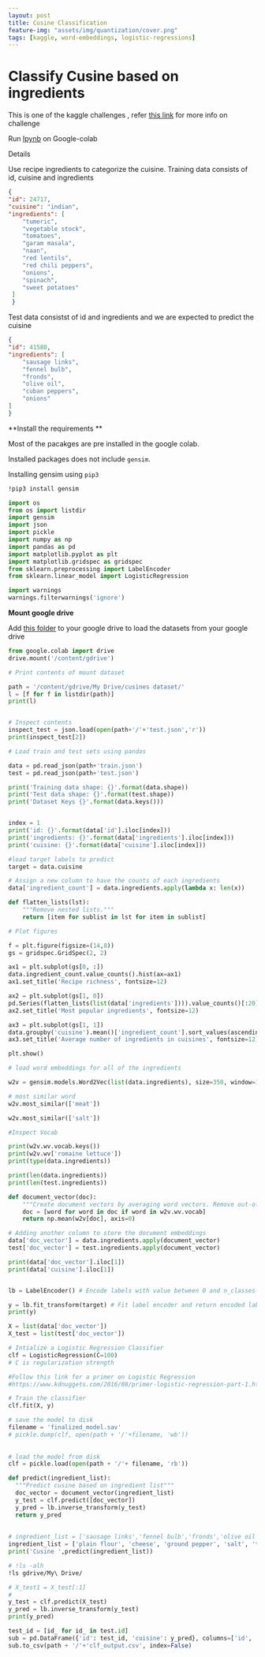 ```yaml
---
layout: post
title: Cusine Classification
feature-img: "assets/img/quantization/cover.png"
tags: [kaggle, word-embeddings, logistic-regressions]
---
```

# Classify Cusine based on ingredients

This is one of the kaggle
challenges , refer  [this link](https://www.kaggle.com/c/whats-cooking/data) for
more info on challenge

Run [Ipynb](https://colab.research.google.com/github/shranith/Colabintro/blob/master/Cuisine_classification.ipynb) on Google-colab

Details

Use recipe ingredients to categorize the cuisine.
Training data consists of id, cuisine and ingredients

```json
{
"id": 24717,
"cuisine": "indian",
"ingredients": [
    "tumeric",
    "vegetable stock",
    "tomatoes",
    "garam masala",
    "naan",
    "red lentils",
    "red chili peppers",
    "onions",
    "spinach",
    "sweet potatoes"
 ]
 }

 ```

Test data consistst of id and ingredients and we are expected to predict the
cuisine

``` json
{
"id": 41580, 
"ingredients": [
    "sausage links",
    "fennel bulb",
    "fronds",
    "olive oil",
    "cuban peppers",
    "onions"
]
}

```

**Install the requirements **

Most of the pacakges are pre installed in the
google colab.

Installed packages does not include `gensim`.  

Installing
gensim using `pip3`

```bash
!pip3 install gensim
```

```python
import os
from os import listdir
import gensim
import json
import pickle
import numpy as np
import pandas as pd
import matplotlib.pyplot as plt
import matplotlib.gridspec as gridspec
from sklearn.preprocessing import LabelEncoder
from sklearn.linear_model import LogisticRegression

import warnings
warnings.filterwarnings('ignore')
```

**Mount google drive** 

Add [this
folder](https://drive.google.com/drive/folders/1jMTbMH0qwoiU64JWO8I_4OXVLTtD7pl6?usp=sharing)
to your google drive to load the datasets from your google drive

```python
from google.colab import drive
drive.mount('/content/gdrive')
```

```python
# Print contents of mount dataset

path = '/content/gdrive/My Drive/cusines dataset/'
l = [f for f in listdir(path)]
print(l)


# Inspect contents 
inspect_test = json.load(open(path+'/'+'test.json','r'))
print(inspect_test[2])
```

```python
# Load train and test sets using pandas

data = pd.read_json(path+'train.json')
test = pd.read_json(path+'test.json')

print('Training data shape: {}'.format(data.shape))
print('Test data shape: {}'.format(test.shape))
print('Dataset Keys {}'.format(data.keys()))


index = 1
print('id: {}'.format(data['id'].iloc[index]))
print('ingredients: {}'.format(data['ingredients'].iloc[index]))
print('cuisine: {}'.format(data['cuisine'].iloc[index]))

```

```python
#load target labels to predict
target = data.cuisine
```

```python
# Assign a new column to have the counts of each ingredients
data['ingredient_count'] = data.ingredients.apply(lambda x: len(x))

def flatten_lists(lst):
    """Remove nested lists."""
    return [item for sublist in lst for item in sublist]
```

```python
# Plot figures 

f = plt.figure(figsize=(14,8))
gs = gridspec.GridSpec(2, 2)

ax1 = plt.subplot(gs[0, :])
data.ingredient_count.value_counts().hist(ax=ax1)
ax1.set_title('Recipe richness', fontsize=12)

ax2 = plt.subplot(gs[1, 0])
pd.Series(flatten_lists(list(data['ingredients']))).value_counts()[:20].plot(kind='barh', ax=ax2)
ax2.set_title('Most popular ingredients', fontsize=12)

ax3 = plt.subplot(gs[1, 1])
data.groupby('cuisine').mean()['ingredient_count'].sort_values(ascending=False).plot(kind='barh', ax=ax3)
ax3.set_title('Average number of ingredients in cuisines', fontsize=12)

plt.show()
```

```python
# load word embeddings for all of the ingredients 

w2v = gensim.models.Word2Vec(list(data.ingredients), size=350, window=10, min_count=2, iter=20)

```

```python
# most similar word
w2v.most_similar(['meat'])
```

```python
w2v.most_similar(['salt'])
```

```python
#Inspect Vocab

print(w2v.wv.vocab.keys())
print(w2v.wv['romaine lettuce'])
print(type(data.ingredients))

print(len(data.ingredients))
print(len(test.ingredients))
```

```python
def document_vector(doc):
    """Create document vectors by averaging word vectors. Remove out-of-vocabulary words."""
    doc = [word for word in doc if word in w2v.wv.vocab]
    return np.mean(w2v[doc], axis=0)
```

```python
# Adding another column to store the document embeddings
data['doc_vector'] = data.ingredients.apply(document_vector)
test['doc_vector'] = test.ingredients.apply(document_vector)
```

```python
print(data['doc_vector'].iloc[1])
print(data['cuisine'].iloc[1])
```

```python

lb = LabelEncoder() # Encode labels with value between 0 and n_classes-1.

y = lb.fit_transform(target) # Fit label encoder and return encoded labels
print(y)
```

```python
X = list(data['doc_vector'])
X_test = list(test['doc_vector'])
```

```python
# Intialize a Logistic Regression Classifier
clf = LogisticRegression(C=100) 
# C is regularization strength

#Follow this link for a primer on Logistic Regression
#https://www.kdnuggets.com/2016/08/primer-logistic-regression-part-1.html
```

```python
# Train the classifier
clf.fit(X, y)

```

```python
# save the model to disk
filename = 'finalized_model.sav'
# pickle.dump(clf, open(path + '/'+filename, 'wb'))
 
 
# load the model from disk
clf = pickle.load(open(path + '/'+ filename, 'rb'))
```

```python
def predict(ingredient_list):
  """Predict cusine based on ingredient list"""
  doc_vector = document_vector(ingredient_list)
  y_test = clf.predict([doc_vector])
  y_pred = lb.inverse_transform(y_test)
  return y_pred
  
  
# ingredient_list = ['sausage links','fennel bulb','fronds','olive oil','cuban peppers','onions', 'salt']
ingredient_list = ['plain flour', 'cheese', 'ground pepper', 'salt', 'tomatoes', 'ground black pepper', 'thyme', 'eggs', 'green tomatoes', 'yellow corn meal', 'milk', 'vegetable oil']
print('Cusine ',predict(ingredient_list))
```

```bash
# !ls -alh
!ls gdrive/My\ Drive/
```

```python
# X_test1 = X_test[:1]
# 
y_test = clf.predict(X_test)
y_pred = lb.inverse_transform(y_test)
print(y_pred)
```

```python
test_id = [id_ for id_ in test.id]
sub = pd.DataFrame({'id': test_id, 'cuisine': y_pred}, columns=['id', 'cuisine'])
sub.to_csv(path + '/'+'clf_output.csv', index=False)
```
